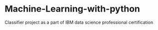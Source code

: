 # Machine-Learning-with-python
Classifier project as a part of IBM data science professional certification

